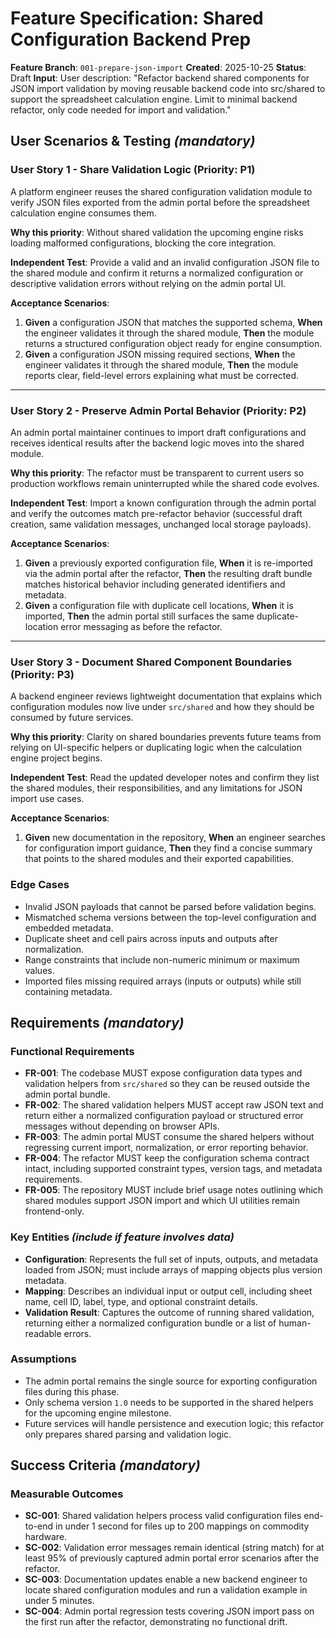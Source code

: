 # Feature Specification: Shared Configuration Backend Prep

**Feature Branch**: `001-prepare-json-import`
**Created**: 2025-10-25
**Status**: Draft
**Input**: User description: "Refactor backend shared components for JSON import validation by moving reusable backend code into src/shared to support the spreadsheet calculation engine. Limit to minimal backend refactor, only code needed for import and validation."

## User Scenarios & Testing _(mandatory)_

### User Story 1 - Share Validation Logic (Priority: P1)

A platform engineer reuses the shared configuration validation module to verify JSON files exported from the admin portal before the spreadsheet calculation engine consumes them.

**Why this priority**: Without shared validation the upcoming engine risks loading malformed configurations, blocking the core integration.

**Independent Test**: Provide a valid and an invalid configuration JSON file to the shared module and confirm it returns a normalized configuration or descriptive validation errors without relying on the admin portal UI.

**Acceptance Scenarios**:

1. **Given** a configuration JSON that matches the supported schema, **When** the engineer validates it through the shared module, **Then** the module returns a structured configuration object ready for engine consumption.
2. **Given** a configuration JSON missing required sections, **When** the engineer validates it through the shared module, **Then** the module reports clear, field-level errors explaining what must be corrected.

---

### User Story 2 - Preserve Admin Portal Behavior (Priority: P2)

An admin portal maintainer continues to import draft configurations and receives identical results after the backend logic moves into the shared module.

**Why this priority**: The refactor must be transparent to current users so production workflows remain uninterrupted while the shared code evolves.

**Independent Test**: Import a known configuration through the admin portal and verify the outcomes match pre-refactor behavior (successful draft creation, same validation messages, unchanged local storage payloads).

**Acceptance Scenarios**:

1. **Given** a previously exported configuration file, **When** it is re-imported via the admin portal after the refactor, **Then** the resulting draft bundle matches historical behavior including generated identifiers and metadata.
2. **Given** a configuration file with duplicate cell locations, **When** it is imported, **Then** the admin portal still surfaces the same duplicate-location error messaging as before the refactor.

---

### User Story 3 - Document Shared Component Boundaries (Priority: P3)

A backend engineer reviews lightweight documentation that explains which configuration modules now live under `src/shared` and how they should be consumed by future services.

**Why this priority**: Clarity on shared boundaries prevents future teams from relying on UI-specific helpers or duplicating logic when the calculation engine project begins.

**Independent Test**: Read the updated developer notes and confirm they list the shared modules, their responsibilities, and any limitations for JSON import use cases.

**Acceptance Scenarios**:

1. **Given** new documentation in the repository, **When** an engineer searches for configuration import guidance, **Then** they find a concise summary that points to the shared modules and their exported capabilities.

### Edge Cases

- Invalid JSON payloads that cannot be parsed before validation begins.
- Mismatched schema versions between the top-level configuration and embedded metadata.
- Duplicate sheet and cell pairs across inputs and outputs after normalization.
- Range constraints that include non-numeric minimum or maximum values.
- Imported files missing required arrays (inputs or outputs) while still containing metadata.

## Requirements _(mandatory)_

### Functional Requirements

- **FR-001**: The codebase MUST expose configuration data types and validation helpers from `src/shared` so they can be reused outside the admin portal bundle.
- **FR-002**: The shared validation helpers MUST accept raw JSON text and return either a normalized configuration payload or structured error messages without depending on browser APIs.
- **FR-003**: The admin portal MUST consume the shared helpers without regressing current import, normalization, or error reporting behavior.
- **FR-004**: The refactor MUST keep the configuration schema contract intact, including supported constraint types, version tags, and metadata requirements.
- **FR-005**: The repository MUST include brief usage notes outlining which shared modules support JSON import and which UI utilities remain frontend-only.

### Key Entities _(include if feature involves data)_

- **Configuration**: Represents the full set of inputs, outputs, and metadata loaded from JSON; must include arrays of mapping objects plus version metadata.
- **Mapping**: Describes an individual input or output cell, including sheet name, cell ID, label, type, and optional constraint details.
- **Validation Result**: Captures the outcome of running shared validation, returning either a normalized configuration bundle or a list of human-readable errors.

### Assumptions

- The admin portal remains the single source for exporting configuration files during this phase.
- Only schema version `1.0` needs to be supported in the shared helpers for the upcoming engine milestone.
- Future services will handle persistence and execution logic; this refactor only prepares shared parsing and validation logic.

## Success Criteria _(mandatory)_

### Measurable Outcomes

- **SC-001**: Shared validation helpers process valid configuration files end-to-end in under 1 second for files up to 200 mappings on commodity hardware.
- **SC-002**: Validation error messages remain identical (string match) for at least 95% of previously captured admin portal error scenarios after the refactor.
- **SC-003**: Documentation updates enable a new backend engineer to locate shared configuration modules and run a validation example in under 5 minutes.
- **SC-004**: Admin portal regression tests covering JSON import pass on the first run after the refactor, demonstrating no functional drift.
